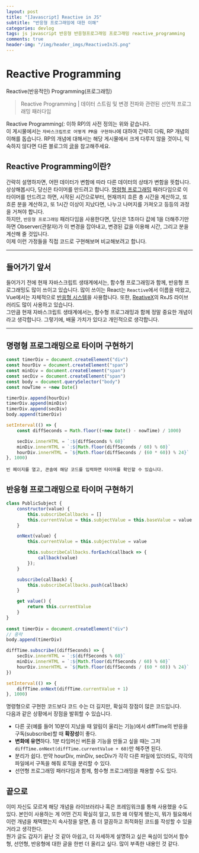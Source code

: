 ```yaml
---
layout: post
title: "[Javascript] Reactive in JS"
subtitle: "반응형 프로그래밍에 대한 이해"
categories: devlog
tags: js javascript 반응형 반응형프로그래밍 프로그래밍 reactive_programming
comments: true
header-img: "/img/header_imgs/ReactiveInJS.png"
---
```


# Reactive Programming

Reactive(반응적인) Programming(프로그래밍)

> Reactive Programming | 데이터 스트림 및 변경 전파와 관련된 선언적 프로그래밍 패러다임

Reactive Programming(: 이하 RP)의 사전 정의는 위와 같습니다.  
이 게시물에서는 `자바스크립트로 어떻게 PR을 구현하나`에 대하여 간략히 다뤄, RP 개념의 이해를 돕습니다. RP의 개념에 대해서는 해당 게시물에서 크게 다루지 않을 것이니, 익숙하지 않다면 다른 블로그의 [글](https://dev-daddy.tistory.com/25)을 참고해주세요.

## Reactive Programming이란? 

간략히 설명하자면, 어떤 데이터가 변함에 따라 다른 데이터의 상태가 변함을 뜻합니다. 상상해봅시다, 당신은 타이머를 만드려고 합니다. [명령형 프로그래밍](https://ko.wikipedia.org/wiki/%EB%AA%85%EB%A0%B9%ED%98%95_%ED%94%84%EB%A1%9C%EA%B7%B8%EB%9E%98%EB%B0%8D) 패러다임으로 이 타이머를 만드려고 하면, 시작된 시간으로부터, 현재까지 흐른 총 시간을 계산하고, 또 흐른 분을 계산하고, 또 1시간 이상이 지났다면, 나누고 나머지를 가져오고 등등의 과정을 거쳐야 합니다.  
하지만, `반응형 프로그래밍` 패러다임을 사용한다면, 당신은 1초마다 값에 1을 더해주기만 하면 Observer(관찰자)가 이 변경을 잡아내고, 변경된 값을 이용해 시간, 그리고 분을 계산해 줄 것입니다.  
이제 이런 가정들을 직접 코드로 구현해보며 비교해보려고 합니다.

----------------

## 들어가기 앞서

들어가기 전에 현재 자바스크립트 생태계에서는, 함수형 프로그래밍과 함께, 반응형 프로그래밍도 많이 쓰이고 있습니다. 많이 쓰이는 React는 `Reactive`에서 이름을 따왔고, Vue에서는 자체적으로 [반응형 시스템](https://kr.vuejs.org/v2/guide/reactivity.html)을 사용합니다. 또한, [ReativeX](http://reactivex.io/)의 RxJS 라이브러리도 많이 사용하고 있습니다.  
그만큼 현재 자바스크립트 생태계에서는, 함수형 프로그래밍과 함께 정말 중요한 개념이라고 생각합니다. 그렇기에, 배울 가치가 있다고 개인적으로 생각합니다.

-----------------

## 명령형 프로그래밍으로 타이머 구현하기

```javascript
const timerDiv = document.createElement("div")
const hourDiv = document.createElement("span")
const minDiv = document.createElement("span")
const secDiv = document.createElement("span")
const body = document.querySelector("body")
const nowTime = +new Date()

timerDiv.append(hourDiv)
timerDiv.append(minDiv)
timerDiv.append(secDiv)
body.append(timerDiv)

setInterval(() => {
	const diffSeconds = Math.floor((+new Date() - nowTime) / 1000)

	secDiv.innerHTML = `:${diffSeconds % 60}`
	minDiv.innerHTML = `:${Math.floor(diffSeconds / 60) % 60}`
	hourDiv.innerHTML = `${Math.floor(diffSeconds / (60 * 60)) % 24}`
}, 1000)
```
`빈 페이지를 열고, 콘솔에 해당 코드를 입력하면 타이머를 확인할 수 있습니다.`


## 반응형 프로그래밍으로 타이머 구현하기

```javascript
class PublicSubject {
	constructor(value) {
		this.subscribeCallbacks = []
		this.currentValue = this.subjectValue = this.baseValue = value
	}

	onNext(value) {
		this.currentValue = this.subjectValue = value

		this.subscribeCallbacks.forEach(callback => {
			callback(value)
		});
	}

	subscribe(callback) {
		this.subscribeCallbacks.push(callback)
	}

	get value() {
		return this.currentValue
	}
}
	
const timerDiv = document.createElement("div")
// 중략
body.append(timerDiv)

diffTime.subscribe((diffSeconds) => {
	secDiv.innerHTML = `:${diffSeconds % 60}`
	minDiv.innerHTML = `:${Math.floor(diffSeconds / 60) % 60}`
	hourDiv.innerHTML = `${Math.floor(diffSeconds / (60 * 60)) % 24}`
})

setInterval(() => {
	diffTime.onNext(diffTime.currentValue + 1)
}, 1000)
```

명령형으로 구현한 코드보다 코드 수는 더 길지만, 확실히 장점이 많은 코드입니다.  
다음과 같은 상황에서 장점을 발휘할 수 있습니다.

- 다른 곳(예를 들어 10분이 지났을 때 알림이 울리는 기능)에서 diffTime의 반응을 구독(subscribe)할 때 **확장성**이 좋다.
- **변화에 유연**하다. 1분 타임머신 버튼을 기능을 만들고 싶을 때는 그저 `diffTime.onNext(diffTime.currentValue + 60)`만 해주면 된다.
- 분리가 쉽다. 만약 hourDiv, minDiv, secDiv가 각각 다른 파일에 있더라도, 각각의 파일에서 구독을 해줘 로직을 분리할 수 있다.
- 선언형 프로그래밍 패러다임과 함께, 함수형 프로그래밍을 채용할 수도 있다.


## 끝으로

이미 자신도 모르게 해당 개념을 라이브러리나 혹은 프레임워크를 통해 사용했을 수도 있다. 본인이 사용하는 게 어떤 건지 확실히 알고, 또한 왜 이렇게 됐는지, 뭐가 필요해서 이런 개념을 채택했는지 속사정을 알면, 좀 더 깔끔하고 최적화된 코드를 작성할 수 있을 거라고 생각한다.  
뭔가 글도 갑자기 끝난 것 같아 아쉽고, 더 자세하게 설명하고 싶은 욕심이 있어서 함수형, 선언형, 반응형에 대한 글을 한번 더 올리고 싶다. 많이 부족한 내용인 것 같다.